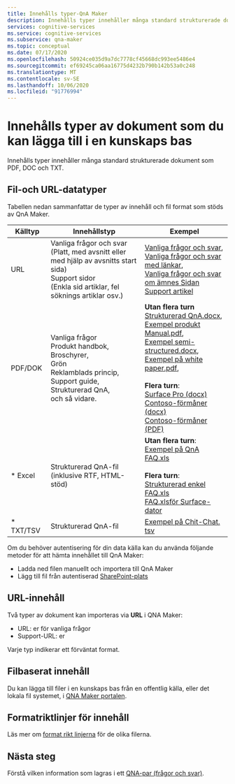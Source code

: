 ```yaml
---
title: Innehålls typer-QnA Maker
description: Innehålls typer innehåller många standard strukturerade dokument som PDF, DOCX och TXT.
services: cognitive-services
ms.service: cognitive-services
ms.subservice: qna-maker
ms.topic: conceptual
ms.date: 07/17/2020
ms.openlocfilehash: 50924ce035d9a7dc7778cf45668dc993ee5486e4
ms.sourcegitcommit: ef69245ca06aa16775d4232b790b142b53a0c248
ms.translationtype: MT
ms.contentlocale: sv-SE
ms.lasthandoff: 10/06/2020
ms.locfileid: "91776994"
---
```

# <a name="content-types-of-documents-you-can-add-to-a-knowledge-base"></a>Innehålls typer av dokument som du kan lägga till i en kunskaps bas
Innehålls typer innehåller många standard strukturerade dokument som PDF, DOC och TXT.

## <a name="file-and-url-data-types"></a>Fil-och URL-datatyper

Tabellen nedan sammanfattar de typer av innehåll och fil format som stöds av QnA Maker.

|Källtyp|Innehållstyp| Exempel|
|--|--|--|
|URL|Vanliga frågor och svar<br> (Platt, med avsnitt eller med hjälp av avsnitts start sida)<br>Support sidor <br> (Enkla sid artiklar, fel söknings artiklar osv.)|[Vanliga frågor och svar](https://docs.microsoft.com/azure/cognitive-services/qnamaker/faqs), <br>[Vanliga frågor och svar med länkar](https://www.microsoft.com/en-us/software-download/faq),<br> [Vanliga frågor och svar om ämnes Sidan](https://www.microsoft.com/Licensing/servicecenter/Help/Faq.aspx)<br>[Support artikel](https://docs.microsoft.com/azure/cognitive-services/qnamaker/concepts/best-practices)|
|PDF/DOK|Vanliga frågor<br> Produkt handbok,<br> Broschyrer,<br> Grön<br> Reklamblads princip,<br> Support guide,<br> Strukturerad QnA,<br> och så vidare.|**Utan flera turn**<br>[Strukturerad QnA.docx](https://github.com/Azure-Samples/cognitive-services-sample-data-files/blob/master/qna-maker/data-source-formats/structured.docx),<br> [Exempel produkt Manual.pdf](https://github.com/Azure-Samples/cognitive-services-sample-data-files/blob/master/qna-maker/data-source-formats/product-manual.pdf),<br> [Exempel semi-structured.docx](https://github.com/Azure-Samples/cognitive-services-sample-data-files/blob/master/qna-maker/data-source-formats/semi-structured.docx),<br> [Exempel på white paper.pdf](https://github.com/Azure-Samples/cognitive-services-sample-data-files/blob/master/qna-maker/data-source-formats/white-paper.pdf),<br><br>**Flera turn**:<br>[Surface Pro (docx)](https://github.com/Azure-Samples/cognitive-services-sample-data-files/blob/master/qna-maker/data-source-formats/multi-turn.docx)<br>[Contoso-förmåner (docx)](https://github.com/Azure-Samples/cognitive-services-sample-data-files/blob/master/qna-maker/data-source-formats/Multiturn-ContosoBenefits.docx)<br>[Contoso-förmåner (PDF)](https://github.com/Azure-Samples/cognitive-services-sample-data-files/blob/master/qna-maker/data-source-formats/Multiturn-ContosoBenefits.pdf)|
|* Excel|Strukturerad QnA-fil<br> (inklusive RTF, HTML-stöd)|**Utan flera turn**:<br>[Exempel på QnA FAQ.xls](https://github.com/Azure-Samples/cognitive-services-sample-data-files/blob/master/qna-maker/data-source-formats/QnA%20Maker%20Sample%20FAQ.xlsx)<br><br>**Flera turn**:<br>[Strukturerad enkel FAQ.xls](https://github.com/Azure-Samples/cognitive-services-sample-data-files/blob/master/qna-maker/data-source-formats/Structured-multi-turn-format.xlsx)<br>[FAQ.xlsför Surface-dator ](https://github.com/Azure-Samples/cognitive-services-sample-data-files/blob/master/qna-maker/data-source-formats/Multiturn-Surface-Pro.xlsx)|
|* TXT/TSV|Strukturerad QnA-fil|[Exempel på Chit-Chat. tsv](https://github.com/Azure-Samples/cognitive-services-sample-data-files/blob/master/qna-maker/data-source-formats/Scenario_Responses_Friendly.tsv)|

Om du behöver autentisering för din data källa kan du använda följande metoder för att hämta innehållet till QnA Maker:

* Ladda ned filen manuellt och importera till QnA Maker
* Lägg till fil från autentiserad [SharePoint-plats](../how-to/add-sharepoint-datasources.md)

## <a name="url-content"></a>URL-innehåll

Två typer av dokument kan importeras via **URL** i QNA Maker:

* URL: er för vanliga frågor
* Support-URL: er

Varje typ indikerar ett förväntat format.

## <a name="file-based-content"></a>Filbaserat innehåll

Du kan lägga till filer i en kunskaps bas från en offentlig källa, eller det lokala fil systemet, i [QNA Maker portalen](https://www.qnamaker.ai).

## <a name="content-format-guidelines"></a>Formatriktlinjer för innehåll

Läs mer om [format rikt linjerna](../reference-document-format-guidelines.md) för de olika filerna.

## <a name="next-steps"></a>Nästa steg

Förstå vilken information som lagras i ett [QNA-par (frågor och svar)](question-answer-set.md).
